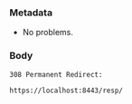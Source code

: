 ### Metadata
* No problems.

### Body

```
308 Permanent Redirect:

https://localhost:8443/resp/
```
